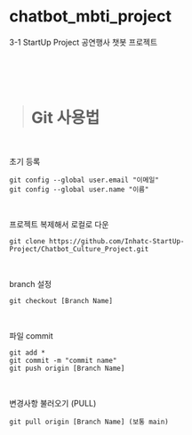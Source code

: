 # chatbot_mbti_project
3-1 StartUp Project 공연행사 챗봇 프로젝트

<br>
<br>
<br>

> # **Git 사용법**

<br>

초기 등록
```
git config --global user.email "이메일"
git config --global user.name "이름"
```

<br>

프로젝트 복제해서 로컬로 다운
```
git clone https://github.com/Inhatc-StartUp-Project/Chatbot_Culture_Project.git
```

<br>

branch 설정
```
git checkout [Branch Name]
```

<br>

파일 commit
```
git add *
git commit -m "commit name"
git push origin [Branch Name]
```

<br>

변경사항 불러오기 (PULL)
```
git pull origin [Branch Name] (보통 main)
```
